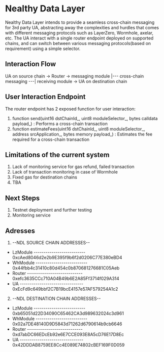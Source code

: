# Nealthy Data Layer
Nealthy Data Layer intends to provide a seamless cross-chain messaging for 3rd party UA, abstracting away
the complexities and hurdles that comes with different messaging protocols such as LayerZero, Wormhole, axelar, etc.
The UA interact with a single router endpoint deployed on supported chains, and can switch between various messaging protocols(based on requirement) using a simple selector.

## Interaction Flow
UA on source chain -> Router -> messaging module |--- cross-chain messaging ---| receiving module -> UA on destination chain

## User Interaction Endpoint
The router endpoint has 2 exposed function for user interaction:
1. function send(uint16 dstChainId_, uint8 moduleSelector_, bytes calldata payload_) : Performs a cross-chain transaction
2. function estimateFees(uint16 dstChainId_, uint8 moduleSelector_, address srcApplication_, bytes memory payload_) : Estimates the fee required for a cross-chain transaction

## Limitations of the current system
1. Lack of monitoring service for gas refund, failed transaction
2. Lack of transaction monitoring in case of Wormhole
3. Fixed gas for destination chains
4. TBA

## Next Steps
1. Testnet deployment and further testing
2. Monitoring service

## Adresses
1. --NDL SOURCE CHAIN ADDRESSES--
- LzModule --------------------------  0xcAed8046d2e2b9E395f9b6f2d0206C77E380eBD4
- WhModule --------------------------  0x44fbb4c31410c80d454c0b870681276681C05Aeb
- Router ----------------------------  0xefc3635CCc710A04B49b6E2A85Ff3714f029A314
- UA -------------------------------- 0xEcFd9c649bbf2C7B19bcE4157e57AF579254A1c2

2. --NDL DESTINATION CHAIN ADDRESSES--
- LzModule --------------------------  0xb65051d22D34090C65462CA3d989632024c3d961
- WhModule --------------------------  0x02a7DE48140D9D5843d71262d6790614b9cb6646
- Router ----------------------------  0xd7abDC66EDcEb92e6E7CCE093E8A5cD76E17D8Ec
- UA -------------------------------- 0x42DDDAB8759EE8Cc4E089E74802cBEF169F0D059